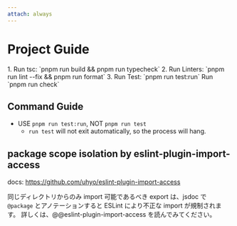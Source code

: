 ```yaml
---
attach: always
---
```


# Project Guide

<workflow-after-edit>
1. Run tsc: `pnpm run build && pnpm run typecheck`
2. Run Linters: `pnpm run lint --fix && pnpm run format`
3. Run Test: `pnpm run test:run`
</workflow-after-edit>

<workflow-just-before-ending>
Run `pnpm run check`
</workflow-just-before-ending>

## Command Guide

- USE `pnpm run test:run`, NOT `pnpm run test`
  - `run test` will not exit automatically, so the process will hang.

## package scope isolation by eslint-plugin-import-access

docs: <https://github.com/uhyo/eslint-plugin-import-access>

同じディレクトリからのみ import 可能であるべき export は、jsdoc で `@package` とアノテーションすると ESLint により不正な import が規制されます。
詳しくは、@@eslint-plugin-import-access を読んでみてください。
